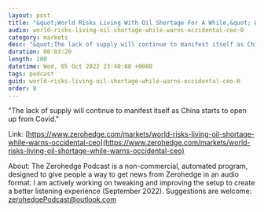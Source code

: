 ```yaml
---
layout: post
title: "&quot;World Risks Living With Oil Shortage For A While,&quot; Warns Occidental CEO"
audio: world-risks-living-oil-shortage-while-warns-occidental-ceo-0
category: markets
desc: "&quot;The lack of supply will continue to manifest itself as China starts to open up from Covid.&quot; "
duration: 00:03:20
length: 200
datetime: Wed, 05 Oct 2022 23:40:00 +0000
tags: podcast
guid: world-risks-living-oil-shortage-while-warns-occidental-ceo-0
order: 0
---
```

&quot;The lack of supply will continue to manifest itself as China starts to open up from Covid.&quot; 

Link: [https://www.zerohedge.com/markets/world-risks-living-oil-shortage-while-warns-occidental-ceo](https://www.zerohedge.com/markets/world-risks-living-oil-shortage-while-warns-occidental-ceo)

About: The Zerohedge Podcast is a non-commercial, automated program, designed to give people a way to get news from Zerohedge in an audio format.  I am actively working on tweaking and improving the setup to create a better listening experience (September 2022).  Suggestions are welcome: [zerohedgePodcast@outlook.com](mailto:zerohedgePodcast@outlook.com)